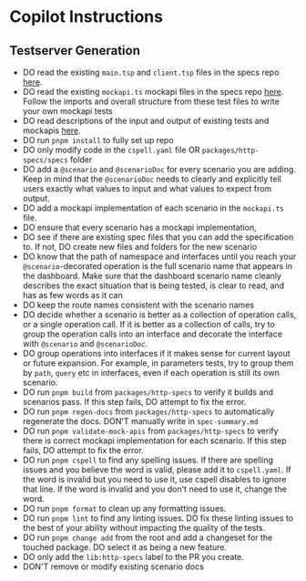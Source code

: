# Copilot Instructions

## Testserver Generation

- DO read the existing `main.tsp` and `client.tsp` files in the specs repo [here][spector-tests].
- DO read the existing `mockapi.ts` mockapi files in the specs repo [here][spector-tests]. Follow the imports and overall structure from these test files to write your own mockapi tests
- DO read descriptions of the input and output of existing tests and mockapis [here][spector-description].
- DO run `pnpm install` to fully set up repo
- DO only modify code in the `cspell.yaml` file OR `packages/http-specs/specs` folder
- DO add a `@scenario` and `@scenarioDoc` for every scenario you are adding. Keep in mind that the `@scenarioDoc` needs to clearly and explicitly tell users exactly what values to input and what values to expect from output.
- DO add a mockapi implementation of each scenario in the `mockapi.ts` file.
- DO ensure that every scenario has a mockapi implementation,
- DO see if there are existing spec files that you can add the specification to. If not, DO create new files and folders for the new scenario
- DO know that the path of namespace and interfaces until you reach your `@scenario`-decorated operation is the full scenario name that appears in the dashboard. Make sure that the dashboard scenario name cleanly describes the exact situation that is being tested, is clear to read, and has as few words as it can
- DO keep the route names consistent with the scenario names
- DO decide whether a scenario is better as a collection of operation calls, or a single operation call. If it is better as a collection of calls, try to group the operation calls into an interface and decorate the interface with `@scenario` and `@scenarioDoc`.
- DO group operations into interfaces if it makes sense for current layout or future expansion. For example, in parameters tests, try to group them by `path`, `query` etc in interfaces, even if each operation is still its own scenario.
- DO run `pnpm build` from `packages/http-specs` to verify it builds and scenarios pass. If this step fails, DO attempt to fix the error.
- DO run `pnpm regen-docs` from `packages/http-specs` to automatically regenerate the docs. DON'T manually write in `spec-summary.md`
- DO run `pnpm validate-mock-apis` from `packages/http-specs` to verify there is correct mockapi implementation for each scenario. If this step fails, DO attempt to fix the error.
- DO run `pnpm cspell` to find any spelling issues. If there are spelling issues and you believe the word is valid, please add it to `cspell.yaml`. If the word is invalid but you need to use it, use cspell disables to ignore that line. If the word is invalid and you don't need to use it, change the word.
- DO run `pnpm format` to clean up any formatting issues.
- DO run `pnpm lint` to find any linting issues. DO fix these linting issues to the best of your ability without impacting the quality of the tests.
- DO run `pnpm change add` from the root and add a changeset for the touched package. DO select it as being a new feature.
- DO only add the `lib:http-specs` label to the PR you create.
- DON'T remove or modify existing scenario docs

<!-- References -->

[spector-tests]: https://github.com/microsoft/typespec/tree/main/packages/http-specs/specs
[spector-description]: https://github.com/microsoft/typespec/blob/main/packages/http-specs/spec-summary.md
